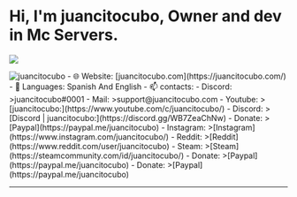 <h1>Hi, I'm juancitocubo, Owner and dev in Mc Servers.</h1>

<p><img align="center" src="https://github-readme-stats.vercel.app/api?username=juancitocubo""></p>
<p> <img src="https://komarev.com/ghpvc/?username=juancitocubo" alt="juancitocubo" />
- 🌐 Website: [juancitocubo.com](https://juancitocubo.com/)
- 💬 Languages: Spanish And English
- 📫 contacts:
- Discord: 
  >juancitocubo#0001 
- Mail:
  >support@juancitocubo.com 
- Youtube:
  >[juancitocubo:](https://www.youtube.com/c/juancitocubo/) 
- Discord:
  >[Discord | juancitocubo:](https://discord.gg/WB7ZeaChNw) 
- Donate:
  >[Paypal](https://paypal.me/juancitocubo) 
- Instagram:
  >[Instagram](https://www.instagram.com/juancitocubo/) 
- Reddit:
  >[Reddit](https://www.reddit.com/user/juancitocubo)
- Steam:
  >[Steam](https://steamcommunity.com/id/juancitocubo/)
- Donate:
  >[Paypal](https://paypal.me/juancitocubo)
- Donate:
  >[Paypal](https://paypal.me/juancitocubo)
  
-------------------------------------------------
